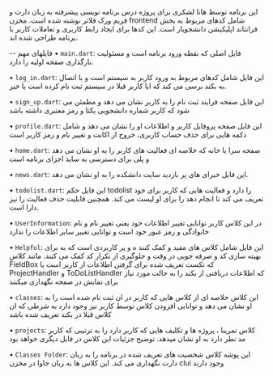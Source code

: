 این برنامه توسط هانا لشکری برای پروژه درس برنامه نویسی پیشرفته به زبان دارت و فریم ورک فلاتر نوشته شده است.
مخزن frontend شامل کدهای مربوط به بخش فرانتاند اپلیکیشن دانشجویار است. این کدها برای ایجاد رابط کاربری و تعاملات کاربر با برنامه طراحی شده اند.

-- فایلهای مهم
•  `main.dart`: فایل اصلی که نقطه ورود برنامه است و مسئولیت بارگذاری صفحه اولیه را دارد.

•  `log_in.dart`: این فایل شامل کدهای مربوط به ورود کاربر به سیستم است و با اتصال به بکند برسی می کند که ایا کاربر قبلا در سیستم ثبت نام کرده است یا خیر.

•  `sign_up.dart`: این فایل صفحه فرایند ثبت نام را به کاربر نشان می دهد و مطمئن می شود که کاربر شماره دانشجویی یکتا و رمز معتبری داشته باشد 

•  `profile.dart`: این فایل صفحه پروفایل کاربر و اطلاعات او را نشان می دهد و شامل دکمه هایی برای حذف حساب کاربری، خروج از اکانت و تغییر نام و رمز کاربر است

•  `home.dart`: صفحه سرا یا خانه که خلاصه ای فعالیت های کاربر را به او نشان می دهد و پلی برای دسترسی به سایذ اجزای برنامه است

•  `news.dart`: این فایل خبرای های پر بازدید سایت دانشکده را به او نشان می دهد.

•  `todolist.dart`: این فایل حکم todolist را دارد و فعالیت هایی که کاربر برای خود تعریف می کند تا انجام دهد را برای او لیست می کند. همچنین قابلیت حذف فعالیت را نیز دارا است.

•  `UserInformation`: در این کلاس کاربر توانایی تغییر اطلاعات خود یعنی تغییر نام و نام خانوادگی و رمز عبور خود است و توانایی تغییر سایر اطلاعات را ندارد

•  `Helpful`: این فایل شامل کلاس های مفید و کمک کنند ه و پر کاربردی است که به برای بهیته سازی کد و صرفه جویی در وقت و جلوگیری از تکرار کد کمک می کنند. مانند کلاس  FieldBox  که تکست تعریف شده برای گرفتن اطلاعات از کاربر است یا ProjectHandler و ToDoListHandler  که اطلاعات دریافتی از بکند را به حالت مورد نیاز برای نمایش در 
صفحه نگهداری میکنند

•  `classes`: این کلاس خلاصه ای از کلاس هایی که کاربر در ان ثبت نام شده است را به او نشان می دهد و توانایی افزودن کلاس توسط کاربر نیز وجود دارد به شرطی که ان کلاس قبلا در بکند تعریف شده باشد

•  `projects`: کلاس تمرینا ، پروژه ها و تکلیف هایی که کاربر دارد را به ترتیبی که کاربر مد نطر دارد به او نشان میدهد. توضیح جزئیات این کلاس در فایل دیگری خواهد بود

•  `Classes Folder`: این پوشه کلاس شخصیت های تعریف شده در برنامه را به زبان دارت نگهداری می کند. این کلاس ها به زبان جاوا در مخزن clui  وجود دارند
